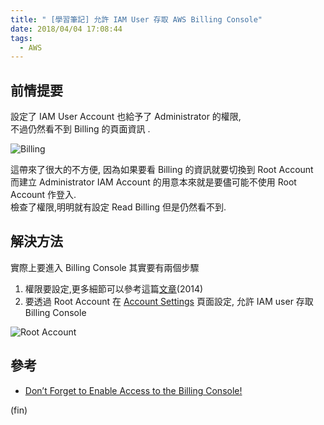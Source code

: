 ```yaml
---
title: " [學習筆記] 允許 IAM User 存取 AWS Billing Console"
date: 2018/04/04 17:08:44
tags:
  - AWS
---
```


## 前情提要

設定了 IAM User Account 也給予了 Administrator 的權限,  
不過仍然看不到 Billing 的頁面資訊 .

![Billing](https://i.imgur.com/1Ge6pGi.jpg)

這帶來了很大的不方便, 因為如果要看 Billing 的資訊就要切換到 Root Account  
而建立 Administrator IAM Account 的用意本來就是要儘可能不使用 Root Account 作登入.  
檢查了權限,明明就有設定 Read Billing 但是仍然看不到.

## 解決方法

實際上要進入 Billing Console 其實要有兩個步驟

1. 權限要設定,更多細節可以參考這篇[文章](https://aws.amazon.com/blogs/security/enhanced-iam-capabilities-for-the-aws-billing-console/)(2014)
2. 要透過 Root Account 在 [Account Settings](https://console.aws.amazon.com/billing/home#/account) 頁面設定, 允許 IAM user 存取 Billing Console

![Root Account](https://i.imgur.com/yBXaLPJ.jpg)

## 參考

- [Don’t Forget to Enable Access to the Billing Console!](https://aws.amazon.com/blogs/security/dont-forget-to-enable-access-to-the-billing-console/)

(fin)

